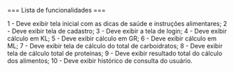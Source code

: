=== Lista de funcionalidades ===

1 - Deve exibir tela inicial com as dicas de saúde e instruções alimentares;
2 - Deve exibir tela de cadastro;
3 - Deve exibir a tela de login;
4 - Deve exibir cálculo em KL;
5 - Deve exibir cálculo em GR;
6 - Deve exibir cálculo em ML;
7 - Deve exibir tela de cálculo do total de carboidratos;
8 - Deve exibir tela de cálculo total de proteínas;
9 - Deve exibir resultado total do cálculo dos alimentos;
10 - Deve exibir histórico de consulta do usuário.                